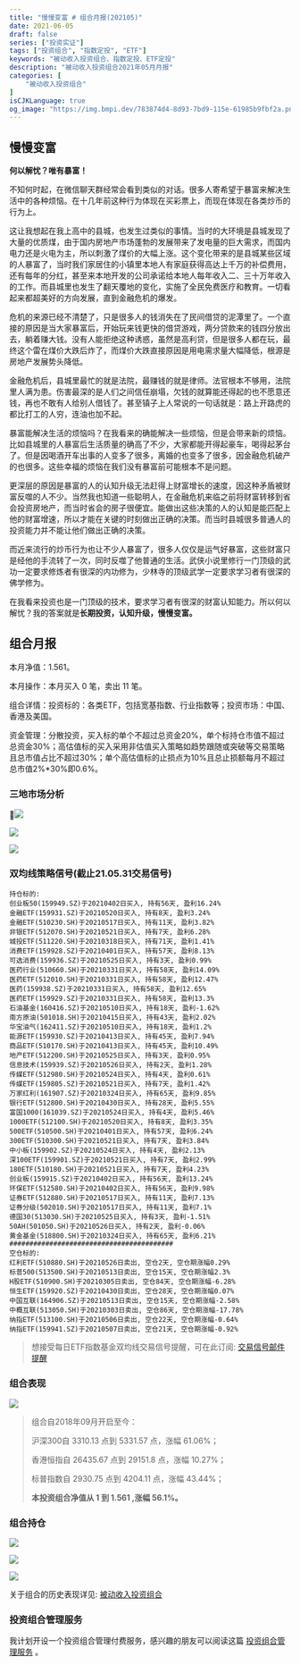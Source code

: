 ```yaml
---
title: "慢慢变富 # 组合月报(202105)"
date: 2021-06-05
draft: false
series: ["投资实证"]
tags: ["投资组合", "指数定投", "ETF"]
keywords: "被动收入投资组合、指数定投、ETF定投"
description: "被动收入投资组合2021年05月月报"
categories: [
    "被动收入投资组合"
]
isCJKLanguage: true
og_image: "https://img.bmpi.dev/783874d4-8d93-7bd9-115e-61985b9fbf2a.png"
---
```


## 慢慢变富

**何以解忧？唯有暴富！**

不知何时起，在微信聊天群经常会看到类似的对话。很多人寄希望于暴富来解决生活中的各种烦恼。在十几年前这种行为体现在买彩票上，而现在体现在各类炒币的行为上。

这让我想起在我上高中的县城，也发生过类似的事情。当时的大环境是县城发现了大量的优质煤，由于国内房地产市场蓬勃的发展带来了发电量的巨大需求，而国内电力还是火电为主，所以刺激了煤价的大幅上涨。这个变化带来的是县城某些区域的人暴富了，当时我们家居住的小镇里本地人有家庭获得高达上千万的补偿费用，还有每年的分红，甚至来本地开发的公司承诺给本地人每年收入二、三十万年收入的工作。而县城里也发生了翻天覆地的变化，实施了全民免费医疗和教育。一切看起来都超美好的方向发展，直到金融危机的爆发。

危机的来源已经不清楚了，只是很多人的钱消失在了民间借贷的泥潭里了。一个直接的原因是当大家暴富后，开始玩来钱更快的借贷游戏，两分贷款来的钱四分放出去，躺着赚大钱。没有人能拒绝这种诱惑，虽然是高利贷，但是很多人都在玩，最终这个雷在煤价大跌后炸了，而煤价大跌直接原因是用电需求量大幅降低，根源是房地产发展势头降低。

金融危机后，县城里最忙的就是法院，最赚钱的就是律师。法官根本不够用，法院里人满为患。伤害最深的是人们之间信任崩塌，欠钱的就算能还得起的也不愿意还钱，再也不敢有人给别人借钱了。甚至镇子上人常说的一句话就是：路上开路虎的都比打工的人穷，连油也加不起。

暴富能解决生活的烦恼吗？在我看来的确能解决一些烦恼，但是会带来新的烦恼。比如县城里的人暴富后生活质量的确高了不少，大家都能开得起豪车，喝得起茅台了。但是因喝酒开车出事的人变多了很多，离婚的也变多了很多，因金融危机破产的也很多。这些幸福的烦恼在我们没有暴富前可能根本不是问题。

更深层的原因是暴富的人的认知升级无法赶得上财富增长的速度，因这种矛盾被财富反噬的人不少。当然我也知道一些聪明人，在金融危机来临之前将财富转移到省会投资房地产，而当时省会的房子很便宜。能做出这些决策的人的认知是能匹配上他的财富增速，所以才能在关键的时刻做出正确的决策。而当时县城很多普通人的投资能力并不能让他们做出正确的决策。

而近来流行的炒币行为也让不少人暴富了，很多人仅仅是运气好暴富，这些财富只是经他的手流转了一次，同时反噬了他普通的生活。武侠小说里修行一门顶级的武功一定要求修炼者有很深的内功修为，少林寺的顶级武学一定要求学习者有很深的佛学修为。

在我看来投资也是一门顶级的技术，要求学习者有很深的财富认知能力。所以何以解忧？我的答案就是**长期投资，认知升级，慢慢变富。**
## 组合月报

本月净值：1.561。

本月操作：本月买入 0 笔，卖出 11 笔。

组合详情：投资标的：各类ETF，包括宽基指数、行业指数等；投资市场：中国、香港及美国。

资金管理：分散投资，买入标的单个不超过总资金20%，单个标持仓市值不超过总资金30%；高估值标的买入采用非估值买入策略如趋势跟随或突破等交易策略且总市值占比不超过30%；单个高估值标的止损点为10%且总止损额每月不超过总市值2%*30%即0.6%。

### 三地市场分析

![](https://img.bmpi.dev/aa186ffd-6dbf-53ac-ea3d-f63c01871def.png)

![](https://img.bmpi.dev/2ba383bc-e383-5645-672d-aa91e8bd2e28.png)

![](https://img.bmpi.dev/713b953d-1c50-7b5a-3a12-ae30af082823.png)

### 双均线策略信号(截止21.05.31交易信号)

```
持仓标的:
创业板50(159949.SZ)于20210402日买入, 持有56天, 盈利16.24%
金融ETF(159931.SZ)于20210520日买入, 持有8天, 盈利3.24%
金融ETF(510230.SH)于20210517日买入, 持有11天, 盈利3.82%
非银ETF(512070.SH)于20210521日买入, 持有7天, 盈利6.28%
城投ETF(511220.SH)于20210318日买入, 持有71天, 盈利1.41%
消费ETF(159928.SZ)于20210401日买入, 持有57天, 盈利8.13%
可选消费(159936.SZ)于20210525日买入, 持有3天, 盈利0.99%
医药行业(510660.SH)于20210331日买入, 持有58天, 盈利14.09%
医药ETF(512010.SH)于20210331日买入, 持有58天, 盈利12.47%
医药(159938.SZ)于20210331日买入, 持有58天, 盈利12.65%
医药ETF(159929.SZ)于20210331日买入, 持有58天, 盈利13.3%
石油基金(160416.SZ)于20210510日买入, 持有18天, 盈利-1.62%
南方原油(501018.SH)于20210415日买入, 持有43天, 盈利2.02%
华宝油气(162411.SZ)于20210510日买入, 持有18天, 盈利1.2%
能源ETF(159930.SZ)于20210413日买入, 持有45天, 盈利7.94%
商品ETF(510170.SH)于20210413日买入, 持有45天, 盈利10.49%
地产ETF(512200.SH)于20210525日买入, 持有3天, 盈利0.95%
信息技术(159939.SZ)于20210526日买入, 持有2天, 盈利1.28%
传媒ETF(512980.SH)于20210524日买入, 持有4天, 盈利0.61%
传媒ETF(159805.SZ)于20210521日买入, 持有7天, 盈利1.42%
万家红利(161907.SZ)于20210324日买入, 持有65天, 盈利9.85%
银行ETF(512800.SH)于20210430日买入, 持有28天, 盈利5.55%
富国1000(161039.SZ)于20210524日买入, 持有4天, 盈利5.46%
1000ETF(512100.SH)于20210520日买入, 持有8天, 盈利3.35%
500ETF(510500.SH)于20210401日买入, 持有57天, 盈利6.24%
300ETF(510300.SH)于20210521日买入, 持有7天, 盈利3.84%
中小板(159902.SZ)于20210524日买入, 持有4天, 盈利2.13%
深100ETF(159901.SZ)于20210521日买入, 持有7天, 盈利2.99%
180ETF(510180.SH)于20210521日买入, 持有7天, 盈利4.23%
创业板(159915.SZ)于20210402日买入, 持有56天, 盈利13.24%
环保ETF(512580.SH)于20210402日买入, 持有56天, 盈利9.98%
证券ETF(512880.SH)于20210517日买入, 持有11天, 盈利7.13%
证券分级(502010.SH)于20210517日买入, 持有11天, 盈利7.1%
德国30(513030.SH)于20210525日买入, 持有3天, 盈利-1.51%
50AH(501050.SH)于20210526日买入, 持有2天, 盈利-0.06%
黄金基金(518800.SH)于20210324日买入, 持有65天, 盈利6.21%
#########################################
空仓标的:
红利ETF(510880.SH)于20210526日卖出, 空仓2天, 空仓期涨幅0.29%
标普500(513500.SH)于20210513日卖出, 空仓15天, 空仓期涨幅2.3%
H股ETF(510900.SH)于20210305日卖出, 空仓84天, 空仓期涨幅-6.28%
恒生ETF(159920.SZ)于20210430日卖出, 空仓28天, 空仓期涨幅0.07%
中国互联(164906.SZ)于20210513日卖出, 空仓15天, 空仓期涨幅-2.58%
中概互联(513050.SH)于20210303日卖出, 空仓86天, 空仓期涨幅-17.78%
纳指ETF(513100.SH)于20210506日卖出, 空仓22天, 空仓期涨幅-0.64%
纳指ETF(159941.SZ)于20210507日卖出, 空仓21天, 空仓期涨幅-0.92%
```

> 想接受每日ETF指数基金双均线交易信号提醒，可在此订阅: [交易信号邮件提醒](https://money.i365.tech/)

### 组合表现

![](https://img.bmpi.dev/783874d4-8d93-7bd9-115e-61985b9fbf2a.png)

> 组合自2018年09月开启至今：
> 
> 沪深300自 3310.13 点到 5331.57 点，涨幅 61.06%；
> 
> 香港恒指自 26435.67 点到 29151.8 点，涨幅 10.27%；
> 
> 标普指数自 2930.75 点到 4204.11 点，涨幅 43.44%；
> 
> **本投资组合净值从 1 到 1.561 ,涨幅 56.1%。**
### 组合持仓


![](https://img.bmpi.dev/dd38a8f2-df24-79f7-3b14-9269936ad60d.png)

![](https://img.bmpi.dev/a88ea96a-1598-8b89-e5ec-6e00512c4071.png)

![](https://img.bmpi.dev/31deec30-886e-8358-0619-10f2b471262a.png)

关于组合的历史表现详见: [被动收入投资组合](https://www.notion.so/mdw/e0ed086e701a4d0aaa4839d2c7aa62ea)

### 投资组合管理服务

我计划开设一个投资组合管理付费服务，感兴趣的朋友可以阅读这篇 [投资组合管理服务](/invest/) 。
